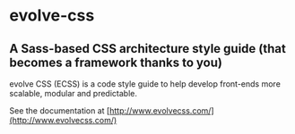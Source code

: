 # evolve-css

## A Sass-based CSS architecture style guide (that becomes a framework thanks to you)

evolve CSS (ECSS) is a code style guide to help develop front-ends more scalable, modular and predictable.

See the documentation at [http://www.evolvecss.com/](http://www.evolvecss.com/)
